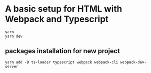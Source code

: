 # A basic setup for HTML with Webpack and Typescript
```
yarn
yarn dev
```

## packages installation for new project
```
yarn add -D ts-loader typescript webpack webpack-cli webpack-dev-server 
```
